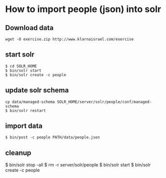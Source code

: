 # How to import people (json) into solr

## Download data
```
wget -O exercise.zip http://www.klarnaisrael.com/exercise
```
## start solr
```
$ cd SOLR_HOME
$ bin/solr start
$ bin/solr create -c people
```
## update solr schema
```
cp data/managed-schema SOLR_HOME/server/solr/people/conf/managed-schema
$ bin/solr restart
```
## import data
```
$ bin/post -c people PATH/data/people.json
```


## cleanup
$ bin/solr stop -all
$ rm -r server/solr/people
$ bin/solr start
$ bin/solr create -c people

